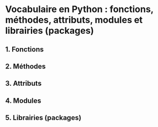 # Vocabulaire en Python : fonctions, méthodes, attributs, modules et librairies (packages)

## 1. Fonctions

## 2. Méthodes

## 3. Attributs

## 4. Modules

## 5. Librairies (packages)
